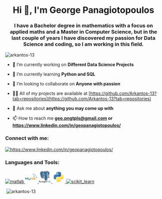 <h1 align="center">Hi 👋, I'm George Panagiotopoulos</h1>
<h3 align="center">I have a Bachelor degree in mathematics with a focus on applied maths and a Master in Computer Science, but in the last couple of years I have discovered my passion for Data Science and coding, so I am working in this field.</h3>

<p align="left"> <img src="https://komarev.com/ghpvc/?username=arkantos-13&label=Profile%20views&color=0e75b6&style=flat" alt="arkantos-13" /> </p>

- 🔭 I’m currently working on **Different Data Science Projects**

- 🌱 I’m currently learning **Python and SQL**

- 👯 I’m looking to collaborate on **Anyone with passion**

- 👨‍💻 All of my projects are available at [https://github.com/Arkantos-13?tab=repositories](https://github.com/Arkantos-13?tab=repositories)

- 💬 Ask me about **anything you may come up with**

- 📫 How to reach me **geo.pngtpls@gmail.com or https://www.linkedin.com/in/geopanagiotopoulos/**

<h3 align="left">Connect with me:</h3>
<p align="left">
<a href="https://linkedin.com/in/https://www.linkedin.com/in/geopanagiotopoulos/" target="blank"><img align="center" src="https://raw.githubusercontent.com/rahuldkjain/github-profile-readme-generator/master/src/images/icons/Social/linked-in-alt.svg" alt="https://www.linkedin.com/in/geopanagiotopoulos/" height="30" width="40" /></a>
</p>

<h3 align="left">Languages and Tools:</h3>
<p align="left"> <a href="https://www.mathworks.com/" target="_blank"> <img src="https://upload.wikimedia.org/wikipedia/commons/2/21/Matlab_Logo.png" alt="matlab" width="40" height="40"/> </a> <a href="https://www.mysql.com/" target="_blank"> <img src="https://raw.githubusercontent.com/devicons/devicon/master/icons/mysql/mysql-original-wordmark.svg" alt="mysql" width="40" height="40"/> </a> <a href="https://www.postgresql.org" target="_blank"> <img src="https://raw.githubusercontent.com/devicons/devicon/master/icons/postgresql/postgresql-original-wordmark.svg" alt="postgresql" width="40" height="40"/> </a> <a href="https://www.python.org" target="_blank"> <img src="https://raw.githubusercontent.com/devicons/devicon/master/icons/python/python-original.svg" alt="python" width="40" height="40"/> </a> <a href="https://scikit-learn.org/" target="_blank"> <img src="https://upload.wikimedia.org/wikipedia/commons/0/05/Scikit_learn_logo_small.svg" alt="scikit_learn" width="40" height="40"/> </a> </p>

<p>&nbsp;<img align="center" src="https://github-readme-stats.vercel.app/api?username=arkantos-13&show_icons=true&locale=en" alt="arkantos-13" /></p>
